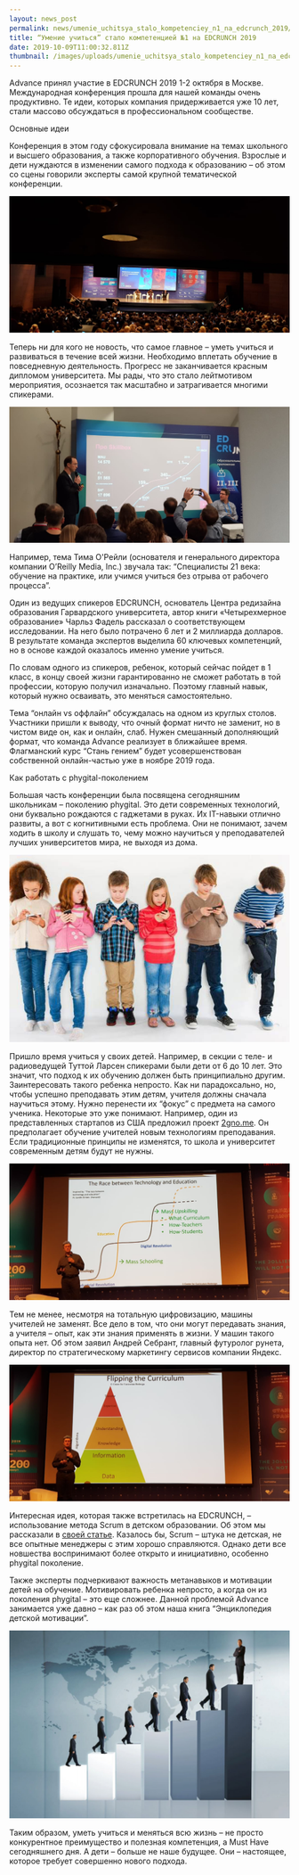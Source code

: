 ```yaml
---
layout: news_post
permalink: news/umenie_uchitsya_stalo_kompetenciey_n1_na_edcrunch_2019/index.html
title: “Умение учиться” стало компетенцией №1 на EDCRUNCH 2019
date: 2019-10-09T11:00:32.811Z
thumbnail: /images/uploads/umenie_uchitsya_stalo_kompetenciey_n1_na_edcrunch_2019-01.jpg
---
```

Advance принял участие в EDCRUNCH 2019 1-2 октября в Москве. Международная конференция прошла для нашей команды очень продуктивно. Те идеи, которых компания придерживается уже 10 лет, стали массово обсуждаться в профессиональном сообществе.

Основные идеи

Конференция в этом году сфокусировала внимание на темах школьного и высшего образования, а также корпоративного обучения. Взрослые и дети нуждаются в изменении самого подхода к образованию –‌ об этом со сцены говорили эксперты самой крупной тематической конференции.

![](/images/uploads/umenie_uchitsya_stalo_kompetenciey_n1_na_edcrunch_2019-02.jpg)

Теперь ни для кого не новость, что самое главное –‌ уметь учиться и развиваться в течение всей жизни. Необходимо вплетать обучение в повседневную деятельность. Прогресс не заканчивается красным дипломом университета. Мы рады, что это стало лейтмотивом мероприятия, осознается так масштабно и затрагивается многими спикерами.

![](/images/uploads/umenie_uchitsya_stalo_kompetenciey_n1_na_edcrunch_2019-03.jpg)

Например, тема Тима О'Рейли (основателя и генерального директора компании O’Reilly Media, Inc.) звучала так: “Специалисты 21 века: обучение на практике, или учимся учиться без отрыва от рабочего процесса”.

Один из ведущих спикеров EDCRUNCH, основатель Центра редизайна образования Гарвардского университета, автор книги «Четырехмерное образование» Чарльз Фадель рассказал о соответствующем исследовании. На него было потрачено 6 лет и 2 миллиарда долларов. В результате команда экспертов выделила 60 ключевых компетенций, но в основе каждой оказалось именно умение учиться.

По словам одного из спикеров, ребенок, который сейчас пойдет в 1 класс, в концу своей жизни гарантированно не сможет работать в той профессии, которую получил изначально. Поэтому главный навык, который нужно осваивать, это меняться самостоятельно.

Тема “онлайн vs оффлайн” обсуждалась на одном из круглых столов. Участники пришли к выводу, что очный формат ничто не заменит, но в чистом виде он, как и онлайн, слаб. Нужен смешанный дополняющий формат, что команда Advance реализует в ближайшее время. Флагманский курс “Стань гением” будет усовершенствован собственной онлайн-частью уже в ноябре 2019 года.

Как работать с phygital-поколением

Большая часть конференции была посвящена сегодняшним школьникам –‌ поколению phygital. Это дети современных технологий, они буквально рождаются с гаджетами в руках. Их IT-навыки отлично развиты, а вот с когнитивными есть проблема. Они не понимают, зачем ходить в школу и слушать то, чему можно научиться у преподавателей лучших университетов мира, не выходя из дома.

![](/images/uploads/umenie_uchitsya_stalo_kompetenciey_n1_na_edcrunch_2019-04.jpg)

Пришло время учиться у своих детей. Например, в секции с теле- и радиоведущей Туттой Ларсен спикерами были дети от 6 до 10 лет. Это значит, что подход к их обучению должен быть принципиально другим. Заинтересовать такого ребенка непросто. Как ни парадоксально, но, чтобы успешно преподавать этим детям, учителя должны сначала научиться этому. Нужно перенести их “фокус” с предмета на самого ученика. Некоторые это уже понимают. Например, один из представленных стартапов из США предложил проект [2gno.me](https://2gno.me/). Он предполагает обучение учителей новым технологиям преподавания. Если традиционные принципы не изменятся, то школа и университет современным детям будут не нужны.

![](/images/uploads/umenie_uchitsya_stalo_kompetenciey_n1_na_edcrunch_2019-05.jpg)

Тем не менее, несмотря на тотальную цифровизацию, машины учителей не заменят. Все дело в том, что они могут передавать знания, а учителя –‌ опыт, как эти знания применять в жизни. У машин такого опыта нет. Об этом заявил Андрей Себрант, главный футуролог рунета, директор по стратегическому маркетингу сервисов компании Яндекс.

![](/images/uploads/umenie_uchitsya_stalo_kompetenciey_n1_na_edcrunch_2019-06.jpg)

Интересная идея, которая также встретилась на EDCRUNCH, –‌ использование метода Scrum в детском образовании. Об этом мы рассказали в [своей статье](https://advance-club.ru/articles/nauchite-rebenka-upravlyat-svoimi-delami-po-metodu-scrum.html). Казалось бы, Scrum –‌ штука не детская, не все опытные менеджеры с этим хорошо справляются. Однако дети все новшества воспринимают более открыто и инициативно, особенно phygital поколение.

Также эксперты подчеркивают важность метанавыков и мотивации детей на обучение. Мотивировать ребенка непросто, а когда он из поколения phygital –‌ это еще сложнее. Данной проблемой Advance занимается уже давно –‌ как раз об этом наша книга “Энциклопедия детской мотивации”.

![](/images/uploads/umenie_uchitsya_stalo_kompetenciey_n1_na_edcrunch_2019-07.jpg)

Таким образом, уметь учиться и меняться всю жизнь –‌ не просто конкурентное преимущество и полезная компетенция, а Must Have сегодняшнего дня. А дети –‌ больше не наше будущее. Они –‌ настоящее, которое требует совершенно нового подхода.